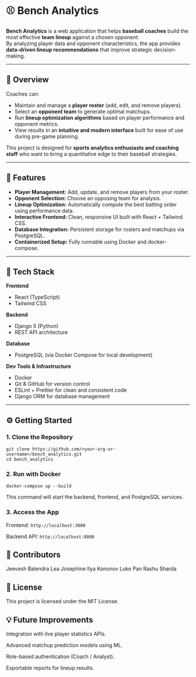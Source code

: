 # ⚾ Bench Analytics

**Bench Analytics** is a web application that helps **baseball coaches** build the most effective **team lineup** against a chosen opponent.  
By analyzing player data and opponent characteristics, the app provides **data-driven lineup recommendations** that improve strategic decision-making.

---

## 🚀 Overview

Coaches can:

- Maintain and manage a **player roster** (add, edit, and remove players).
- Select an **opponent team** to generate optimal matchups.
- Run **lineup optimization algorithms** based on player performance and opponent metrics.
- View results in an **intuitive and modern interface** built for ease of use during pre-game planning.

This project is designed for **sports analytics enthusiasts and coaching staff** who want to bring a quantitative edge to their baseball strategies.

---

## 🧠 Features

- **Player Management:** Add, update, and remove players from your roster.
- **Opponent Selection:** Choose an opposing team for analysis.
- **Lineup Optimization:** Automatically compute the best batting order using performance data.
- **Interactive Frontend:** Clean, responsive UI built with React + Tailwind CSS.
- **Database Integration:** Persistent storage for rosters and matchups via PostgreSQL.
- **Containerized Setup:** Fully runnable using Docker and docker-compose.

---

## 🧩 Tech Stack

**Frontend**

- React (TypeScript)
- Tailwind CSS

**Backend**

- Django 5 (Python)
- REST API architecture

**Database**

- PostgreSQL (via Docker Compose for local development)

**Dev Tools & Infrastructure**

- Docker
- Git & GitHub for version control
- ESLint + Prettier for clean and consistent code
- Django ORM for database management

---

## ⚙️ Getting Started

### 1. Clone the Repository

```
git clone https://github.com/<your-org-or-username>/bench_analytics.git
cd bench_analytics
```

### 2. Run with Docker

```
docker-compose up --build
```

This command will start the backend, frontend, and PostgreSQL services.

### 3. Access the App

Frontend: `http://localhost:3000`

Backend API: `http://localhost:8000`

## 👥 Contributors

Jeevesh Balendra
Lea Josephine
Ilya Kononov
Luke Pan
Rashu Sharda

## 📄 License

This project is licensed under the MIT License.

## 💡 Future Improvements

Integration with live player statistics APIs.

Advanced matchup prediction models using ML.

Role-based authentication (Coach / Analyst).

Exportable reports for lineup results.
